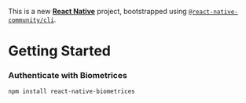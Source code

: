 This is a new [**React Native**](https://reactnative.dev) project, bootstrapped using [`@react-native-community/cli`](https://github.com/react-native-community/cli).

# Getting Started

### Authenticate with Biometrices 
 
<code>npm install react-native-biometrices</code>
